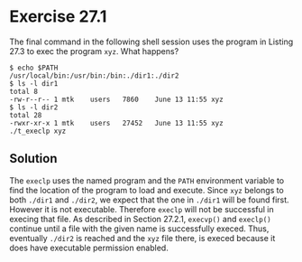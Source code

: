 # Exercise 27.1

The final command in the following shell session uses the program in Listing 27.3
to exec the program `xyz`. What happens?

```
$ echo $PATH
/usr/local/bin:/usr/bin:/bin:./dir1:./dir2
$ ls -l dir1
total 8
-rw-r--r-- 1 mtk	users	7860	June 13 11:55 xyz
$ ls -l dir2
total 28
-rwxr-xr-x 1 mtk	users	27452	June 13 11:55 xyz
./t_execlp xyz
```

## Solution

The `execlp` uses the named program and the `PATH` environment variable to find the
location of the program to load and execute. Since `xyz` belongs to both `./dir1`
and `./dir2`, we expect that the one in `./dir1` will be found first. However it
is not executable. Therefore `execlp` will not be successful in execing that file.
As described in Section 27.2.1, `execvp()` and `execlp()` continue until a file
with the given name is successfully execed. Thus, eventually `./dir2` is reached
and the `xyz` file there, is execed because it does have executable permission enabled.
